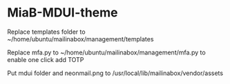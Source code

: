 # MiaB-MDUI-theme
Replace templates folder to ~/home/ubuntu/mailinabox/management/templates

Replace mfa.py to ~/home/ubuntu/mailinabox/management/mfa.py to enable one click add TOTP  

Put mdui folder and neonmail.png to /usr/local/lib/mailinabox/vendor/assets
